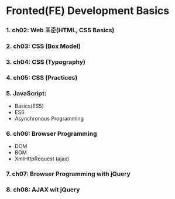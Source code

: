 # Fronted(FE) Development Basics

### 1. ch02: Web 표준(HTML, CSS Basics)
### 2. ch03: CSS (Box Model)
### 3. ch04: CSS (Typography)
### 4. ch05: CSS (Practices)
### 5. JavaScript:
- Basics(ES5)
- ES6
- Asynchronous Programming

### 6. ch06: Browser Programming
- DOM
- BOM
- XmlHttpRequest (ajax)

### 7. ch07: Browser Programming with jQuery
### 8. ch08: AJAX wit jQuery



